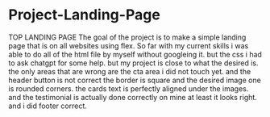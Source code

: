 # Project-Landing-Page
TOP LANDING PAGE
The goal of the project is to make a simple
landing page that is on all websites using flex.
So far with my current skills i was able to do all of the html file by myself without googleing it.  but the css i had to ask chatgpt for some help. but my project is close to what the desired is. the only areas that are wrong are the cta area i did not touch yet. and the header button is not correct the border is square and the desired image one is rounded corners. the cards text is perfectly aligned under the images. and the testimonial is actually done correctly on mine at least it looks right. and i did footer correct.